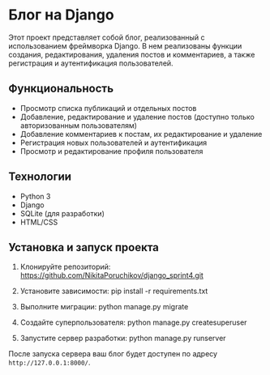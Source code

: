 # Блог на Django

Этот проект представляет собой блог, реализованный с использованием фреймворка Django. В нем реализованы функции создания, редактирования, удаления постов и комментариев, а также регистрация и аутентификация пользователей.

## Функциональность

- Просмотр списка публикаций и отдельных постов
- Добавление, редактирование и удаление постов (доступно только авторизованным пользователям)
- Добавление комментариев к постам, их редактирование и удаление
- Регистрация новых пользователей и аутентификация
- Просмотр и редактирование профиля пользователя

## Технологии

- Python 3
- Django
- SQLite (для разработки)
- HTML/CSS

## Установка и запуск проекта

1. Клонируйте репозиторий:
https://github.com/NikitaPoruchikov/django_sprint4.git

2. Установите зависимости:
pip install -r requirements.txt


3. Выполните миграции:
python manage.py migrate

4. Создайте суперпользователя:
python manage.py createsuperuser

5. Запустите сервер разработки:
python manage.py runserver

После запуска сервера ваш блог будет доступен по адресу `http://127.0.0.1:8000/`.


